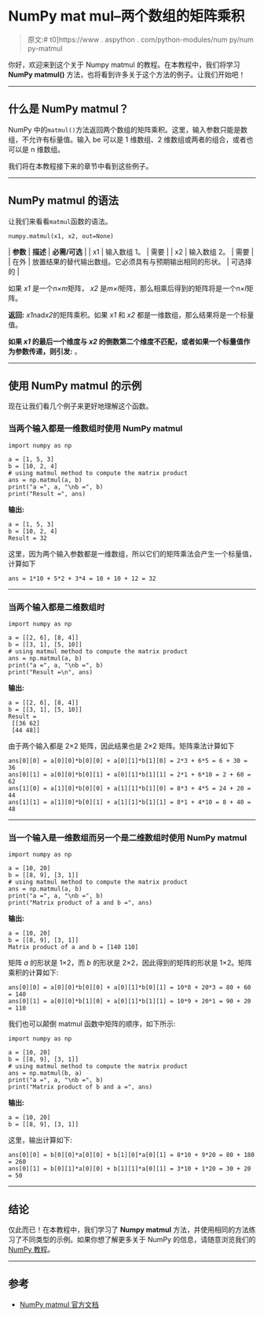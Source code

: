 # NumPy mat mul–两个数组的矩阵乘积

> 原文:# t0]https://www . aspython . com/python-modules/num py/num py-matmul

你好，欢迎来到这个关于 Numpy matmul 的教程。在本教程中，我们将学习 **NumPy matmul()** 方法，也将看到许多关于这个方法的例子。让我们开始吧！

* * *

## 什么是 NumPy matmul？

NumPy 中的`matmul()`方法返回两个数组的矩阵乘积。这里，输入参数只能是数组，不允许有标量值。输入 be 可以是 1 维数组、2 维数组或两者的组合，或者也可以是 n 维数组。

我们将在本教程接下来的章节中看到这些例子。

* * *

## NumPy matmul 的语法

让我们来看看`matmul`函数的语法。

```
numpy.matmul(x1, x2, out=None)

```

| **参数** | **描述** | **必需/可选** |
| x1 | 输入数组 1。 | 需要 |
| x2 | 输入数组 2。 | 需要 |
| 在外 | 放置结果的替代输出数组。它必须具有与预期输出相同的形状。 | 可选择的 |

如果 *x1* 是一个*n×m*矩阵， *x2* 是*m×l*矩阵，那么相乘后得到的矩阵将是一个*n×l*矩阵。

**返回:**
*x1*nad*x2*的矩阵乘积。如果 *x1* 和 *x2* 都是一维数组，那么结果将是一个标量值。

**如果 *x1* 的最后一个维度与 *x2* 的倒数第二个维度不匹配，或者如果一个标量值作为参数传递，则引发:**
。

* * *

## 使用 NumPy matmul 的示例

现在让我们看几个例子来更好地理解这个函数。

### 当两个输入都是一维数组时使用 NumPy matmul

```
import numpy as np

a = [1, 5, 3]
b = [10, 2, 4]
# using matmul method to compute the matrix product
ans = np.matmul(a, b)
print("a =", a, "\nb =", b)
print("Result =", ans)

```

**输出:**

```
a = [1, 5, 3] 
b = [10, 2, 4]
Result = 32

```

这里，因为两个输入参数都是一维数组，所以它们的矩阵乘法会产生一个标量值，计算如下

```
ans = 1*10 + 5*2 + 3*4 = 10 + 10 + 12 = 32 

```

* * *

### 当两个输入都是二维数组时

```
import numpy as np

a = [[2, 6], [8, 4]]
b = [[3, 1], [5, 10]]
# using matmul method to compute the matrix product
ans = np.matmul(a, b)
print("a =", a, "\nb =", b)
print("Result =\n", ans)

```

**输出:**

```
a = [[2, 6], [8, 4]] 
b = [[3, 1], [5, 10]]
Result =
 [[36 62]
 [44 48]]

```

由于两个输入都是 2×2 矩阵，因此结果也是 2×2 矩阵。矩阵乘法计算如下

```
ans[0][0] = a[0][0]*b[0][0] + a[0][1]*b[1][0] = 2*3 + 6*5 = 6 + 30 = 36
ans[0][1] = a[0][0]*b[0][1] + a[0][1]*b[1][1] = 2*1 + 6*10 = 2 + 60 = 62
ans[1][0] = a[1][0]*b[0][0] + a[1][1]*b[1][0] = 8*3 + 4*5 = 24 + 20 = 44
ans[1][1] = a[1][0]*b[0][1] + a[1][1]*b[1][1] = 8*1 + 4*10 = 8 + 40 = 48

```

* * *

### 当一个输入是一维数组而另一个是二维数组时使用 NumPy matmul

```
import numpy as np

a = [10, 20]
b = [[8, 9], [3, 1]]
# using matmul method to compute the matrix product
ans = np.matmul(a, b)
print("a =", a, "\nb =", b)
print("Matrix product of a and b =", ans)

```

**输出:**

```
a = [10, 20] 
b = [[8, 9], [3, 1]]
Matrix product of a and b = [140 110]

```

矩阵 *a* 的形状是 1×2，而 *b* 的形状是 2×2，因此得到的矩阵的形状是 1×2。矩阵乘积的计算如下:

```
ans[0][0] = a[0][0]*b[0][0] + a[0][1]*b[0][1] = 10*8 + 20*3 = 80 + 60 = 140
ans[0][1] = a[0][0]*b[1][0] + a[0][1]*b[1][1] = 10*9 + 20*1 = 90 + 20 = 110 

```

我们也可以颠倒 matmul 函数中矩阵的顺序，如下所示:

```
import numpy as np

a = [10, 20]
b = [[8, 9], [3, 1]]
# using matmul method to compute the matrix product
ans = np.matmul(b, a)
print("a =", a, "\nb =", b)
print("Matrix product of b and a =", ans)

```

**输出:**

```
a = [10, 20] 
b = [[8, 9], [3, 1]]

```

这里，输出计算如下:

```
ans[0][0] = b[0][0]*a[0][0] + b[1][0]*a[0][1] = 8*10 + 9*20 = 80 + 180 = 260
ans[0][1] = b[0][1]*a[0][0] + b[1][1]*a[0][1] = 3*10 + 1*20 = 30 + 20 = 50 

```

* * *

## 结论

仅此而已！在本教程中，我们学习了 **Numpy matmul** 方法，并使用相同的方法练习了不同类型的示例。如果你想了解更多关于 NumPy 的信息，请随意浏览我们的 [NumPy 教程](https://www.askpython.com/python-modules/numpy)。

* * *

## 参考

*   [NumPy matmul 官方文档](https://numpy.org/doc/stable/reference/generated/numpy.matmul.html)